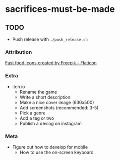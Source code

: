 # sacrifices-must-be-made

## TODO

- Push release with `./push_release.sh`

### Attribution

<a href="https://www.flaticon.com/free-icons/fast-food" title="fast food icons">Fast food icons created by Freepik - Flaticon</a>

### Extra

- itch.io
  - Rename the game
  - Write a short description
  - Make a nice cover image (630x500)
  - Add screenshots (recommended: 3-5)
  - Pick a genre
  - Add a tag or two
  - Publish a devlog on instagram

### Meta

- Figure out how to develop for mobile
  - How to use the on-screen keyboard
